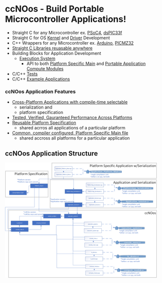 # ccNOos - Build Portable Microcontroller Applications!
- Straight C for any Microcontroller ex. [PSoC4](https://www.infineon.com/cms/en/product/evaluation-boards/cy8ckit-042/?utm_source=cypress&utm_medium=referral&utm_campaign=202110_globe_en_all_integration-dev_kit), [dsPIC33f](https://www.microchip.com/en-us/development-tool/DM330013)
- Straight C for OS [Kernel](https://www.kernel.org/doc/html/v4.13/process/howto.html) and [Driver](https://www.kernel.org/doc/html/v4.11/driver-api/index.html) Development
- C++ Wrappers for any Microcontroller ex. [Arduino](https://www.arduino.cc/en/Main/arduinoBoardMega2560), [PICMZ32](https://www.microchip.com/en-us/development-tool/dm320007) 
- [Straight C Libraries reuasable anywhere](https://github.com/InMechaSol/ccNOos/tree/main/ccLibs)
- Building Blocks for Application Development
  - [Execution System](https://github.com/InMechaSol/ccNOos/tree/main/executionSystem)
    - API to both [Platform Specific Main](https://github.com/InMechaSol/ccNOos/tree/main/tests/testMainTemplates) and [Portable Application Compute Modules](https://github.com/InMechaSol/ccNOos/tree/main/tests/testApps)  
- C/C++ [Tests](https://github.com/InMechaSol/ccNOos/tree/main/tests/testApps/ccNOos_Tests)
- C/C++ [Example Applications](https://github.com/InMechaSol/ccNOos/tree/main/tests/testApps/SysTick)
### ccNOos Application Features
- [Cross-Platform Applications with compile-time selectable](https://github.com/InMechaSol/ccNOos/tree/main/tests/testApps)
  - serialization and 
  - platform specification
- [Tested, Verified, Gauranteed Performance Across Platforms](https://github.com/InMechaSol/ccNOos_Tests)
- [Reusable Platform Specification](https://github.com/InMechaSol/ccNOos/tree/main/tests/testPlatforms)
  - shared acrros all applications of a particular platform  
- [Common, compiler configured, Platform Specific Main file](https://github.com/InMechaSol/ccNOos/tree/main/tests/testMainTemplates)
  - shared accross all platforms for a particular application
## ccNOos Application Structure
![appStructure](/docs/pngs/Application_Structure.png)

